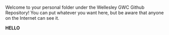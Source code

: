 Welcome to your personal folder under the Wellesley GWC Github Repository! You can put whatever you want here, but be aware that anyone on the Internet can see it.

<b> HELLO </b>
